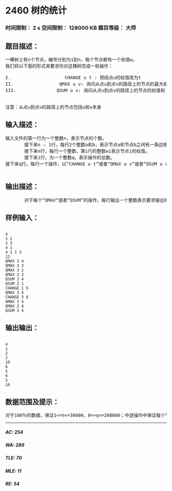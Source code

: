 # 2460 树的统计   
### 时间限制： 2 s     空间限制： 128000 KB     题目等级： 大师  
## 题目描述：  

<pre>
一棵树上有n个节点，编号分别为1到n，每个节点都有一个权值w。
我们将以下面的形式来要求你对这棵树完成一些操作：

I.                    CHANGE u t : 把结点u的权值改为t
II.                 QMAX u v: 询问从点u到点v的路径上的节点的最大权值
III.               QSUM u v: 询问从点u到点v的路径上的节点的权值和

 
注意：从点u到点v的路径上的节点包括u和v本身
</pre>
  
  
## 输入描述：  

<pre>
输入文件的第一行为一个整数n，表示节点的个数。
       接下来n – 1行，每行2个整数a和b，表示节点a和节点b之间有一条边相连。
       接下来n行，每行一个整数，第i行的整数wi表示节点i的权值。
       接下来1行，为一个整数q，表示操作的总数。
接下来q行，每行一个操作，以“CHANGE u t”或者“QMAX u v”或者“QSUM u v”的形式给出。
 
</pre>
  
  
## 输出描述：  

<pre>
       对于每个“QMAX”或者“QSUM”的操作，每行输出一个整数表示要求输出的结果。
</pre>
  
  
## 样例输入：  

<pre><code>
4
1 2
2 3
4 1
4 2 1 3
12
QMAX 3 4
QMAX 3 3
QMAX 3 2
QMAX 2 3
QSUM 3 4
QSUM 2 1
CHANGE 1 5
QMAX 3 4
CHANGE 3 6
QMAX 3 4
QMAX 2 4
QSUM 3 4
</code></pre>
  
  
## 输出输出：  

<pre><code>
4
1
2
2
10
6
5
6
5
16
</code></pre>
  
  
## 数据范围及提示：  

<pre>
对于100％的数据，保证1<=n<=30000，0<=q<=200000；中途操作中保证每个节点的权值w在-30000到30000之间。
</pre>
  
  
***  

##### AC: 254  
##### WA: 289  
##### TLE: 70  
##### MLE: 11  
##### RE: 54  

